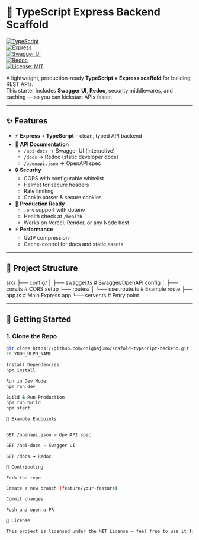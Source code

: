 # 🚀 TypeScript Express Backend Scaffold  

[![TypeScript](https://img.shields.io/badge/TypeScript-5.x-blue?logo=typescript)](https://www.typescriptlang.org/)  
[![Express](https://img.shields.io/badge/Express-4.x-lightgrey?logo=express)](https://expressjs.com/)  
[![Swagger UI](https://img.shields.io/badge/docs-Swagger%20UI-green?logo=swagger)](/api-docs)  
[![Redoc](https://img.shields.io/badge/docs-Redoc-orange)](/docs)  
[![License: MIT](https://img.shields.io/badge/License-MIT-green.svg)](LICENSE)  

A lightweight, production-ready **TypeScript + Express scaffold** for building REST APIs.  
This starter includes **Swagger UI**, **Redoc**, security middlewares, and caching — so you can kickstart APIs faster.  

---

## ✨ Features  

- ⚡ **Express + TypeScript** – clean, typed API backend  
- 📜 **API Documentation**  
  - `/api-docs` → Swagger UI (interactive)  
  - `/docs` → Redoc (static developer docs)  
  - `/openapi.json` → OpenAPI spec  
- 🔒 **Security**  
  - CORS with configurable whitelist  
  - Helmet for secure headers  
  - Rate limiting  
  - Cookie parser & secure cookies  
- 🚀 **Production Ready**  
  - `.env` support with dotenv  
  - Health check at `/health`  
  - Works on Vercel, Render, or any Node host  
- ⚡ **Performance**  
  - GZIP compression  
  - Cache-control for docs and static assets  

---

## 📂 Project Structure  

src/
├── config/
│ ├── swagger.ts # Swagger/OpenAPI config
│ ├── cors.ts # CORS setup
├── routes/
│ └── user.route.ts # Example route
├── app.ts # Main Express app
└── server.ts # Entry point


---

## 🚀 Getting Started  

### 1. Clone the Repo  

```bash
git clone https://github.com/onigbajumo/scafold-typscript-backend.git
cd YOUR_REPO_NAME

Install Dependencies
npm install

Run in Dev Mode
npm run dev

Build & Run Production
npm run build
npm start

📖 Example Endpoints


GET /openapi.json → OpenAPI spec

GET /api-docs → Swagger UI

GET /docs → Redoc

🤝 Contributing

Fork the repo

Create a new branch (feature/your-feature)

Commit changes

Push and open a PR

📜 License

This project is licensed under the MIT License – feel free to use it for personal or commercial projects.
